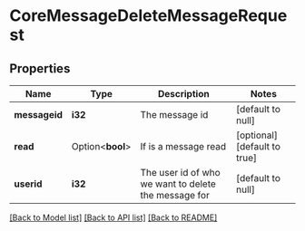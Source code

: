 # CoreMessageDeleteMessageRequest

## Properties

Name | Type | Description | Notes
------------ | ------------- | ------------- | -------------
**messageid** | **i32** | The message id | [default to null]
**read** | Option<**bool**> | If is a message read | [optional][default to true]
**userid** | **i32** | The user id of who we want to delete the message for | [default to null]

[[Back to Model list]](../README.md#documentation-for-models) [[Back to API list]](../README.md#documentation-for-api-endpoints) [[Back to README]](../README.md)


